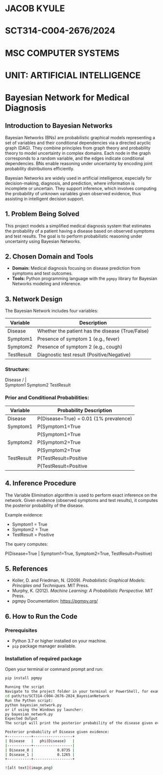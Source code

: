 # JACOB KYULE
# SCT314-C004-2676/2024
# MSC COMPUTER SYSTEMS
# UNIT: ARTIFICIAL INTELLIGENCE

# Bayesian Network for Medical Diagnosis

## Introduction to Bayesian Networks
Bayesian Networks (BNs) are probabilistic graphical models representing a set of variables and their conditional dependencies via a directed acyclic graph (DAG). They combine principles from graph theory and probability theory to model uncertainty in complex domains. Each node in the graph corresponds to a random variable, and the edges indicate conditional dependencies. BNs enable reasoning under uncertainty by encoding joint probability distributions efficiently.

Bayesian Networks are widely used in artificial intelligence, especially for decision-making, diagnosis, and prediction, where information is incomplete or uncertain. They support inference, which involves computing the probability of unknown variables given observed evidence, thus assisting in intelligent decision support.

## 1. Problem Being Solved
This project models a simplified medical diagnosis system that estimates the probability of a patient having a disease based on observed symptoms and test results. The goal is to perform probabilistic reasoning under uncertainty using Bayesian Networks.

## 2. Chosen Domain and Tools
- **Domain:** Medical diagnosis focusing on disease prediction from symptoms and test outcomes.
- **Tools:** Python programming language with the `pgmpy` library for Bayesian Networks modeling and inference.

## 3. Network Design

The Bayesian Network includes four variables:

| Variable   | Description                         |
|------------|-----------------------------------|
| Disease    | Whether the patient has the disease (True/False) |
| Symptom1   | Presence of symptom 1 (e.g., fever) |
| Symptom2   | Presence of symptom 2 (e.g., cough) |
| TestResult | Diagnostic test result (Positive/Negative) |

### Structure:

  Disease
 /   |   \
Symptom1 Symptom2 TestResult


### Prior and Conditional Probabilities:

| Variable   | Probability Description                             |
|------------|---------------------------------------------------|
| Disease    | P(Disease=True) = 0.01 (1% prevalence)            |
| Symptom1   | P(Symptom1=True | Disease=True) = 0.8             |
|            | P(Symptom1=True | Disease=False) = 0.1            |
| Symptom2   | P(Symptom2=True | Disease=True) = 0.7             |
|            | P(Symptom2=True | Disease=False) = 0.05           |
| TestResult | P(TestResult=Positive | Disease=True) = 0.9        |
|            | P(TestResult=Positive | Disease=False) = 0.2       |

## 4. Inference Procedure

The Variable Elimination algorithm is used to perform exact inference on the network. Given evidence (observed symptoms and test results), it computes the posterior probability of the disease.

Example evidence:

- Symptom1 = True
- Symptom2 = True
- TestResult = Positive

The query computes:

P(Disease=True | Symptom1=True, Symptom2=True, TestResult=Positive)

## 5. References

- Koller, D. and Friedman, N. (2009). *Probabilistic Graphical Models: Principles and Techniques*. MIT Press.
- Murphy, K. (2012). *Machine Learning: A Probabilistic Perspective*. MIT Press.
- pgmpy Documentation: https://pgmpy.org/

## 6. How to Run the Code

### Prerequisites

- Python 3.7 or higher installed on your machine.
- `pip` package manager available.

### Installation of required package

Open your terminal or command prompt and run:

```bash
pip install pgmpy

Running the script
Navigate to the project folder in your terminal or PowerShell, for example:
cd path/to/SCT314-C004-2676-2024_BayesianNetwork
Run the Python script:
python bayesian_network.py
or if using the Windows py launcher:
py bayesian_network.py
Expected Output
The script will print the posterior probability of the disease given evidence of symptoms and test results. For example:

Posterior probability of Disease given evidence:
+-----------+------------------+
| Disease   |   phi(Disease)   |
|-----------+------------------|
| Disease_0 |           0.8735 |
| Disease_1 |           0.1265 |
+-----------+------------------+

![alt text](image.png)